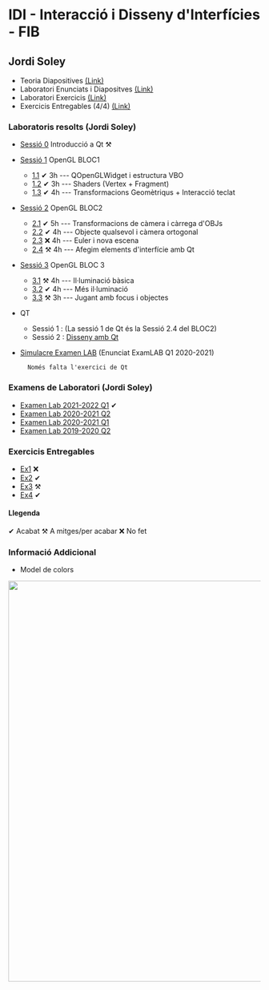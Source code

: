 # IDI - Interacció i Disseny d'Interfícies - FIB

## Jordi Soley

- Teoria Diapositives [(Link)](/teoria-diaps/)
- Laboratori Enunciats i Diapositves [(Link)](/lab-diaps-enunciats/)
- Laboratori Exercicis [(Link)](/lab/)
- Exercicis Entregables (4/4) [(Link)](/ex-entregables/)

### Laboratoris resolts (Jordi Soley) 
- [Sessió 0](/lab/s0/) Introducció a Qt ⚒ 

- [Sessió 1](/lab/s1) OpenGL BLOC1
    - [1.1](/lab/s1/part1/) ✔ 3h --- QOpenGLWidget i estructura VBO 
    - [1.2](/lab/s1/part2/) ✔ 3h --- Shaders (Vertex + Fragment) 
    - [1.3](/lab/s1/part2/) ✔ 4h --- Transformacions Geomètriqus + Interacció teclat 

- [Sessió 2](/lab/s2/) OpenGL BLOC2
    - [2.1](/lab/s2/part1/) ✔ 5h --- Transformacions de càmera i càrrega d'OBJs 
    - [2.2](/lab/s2/part2/) ✔ 4h --- Objecte qualsevol i càmera ortogonal 
    - [2.3](/lab/s2/part3/) ❌ 4h --- Euler i nova escena 
    - [2.4](/lab/s2/part4/) ⚒ 4h --- Afegim elements d'interfície amb Qt
    
- [Sessió 3](/lab/s3/) OpenGL BLOC 3
    - [3.1](/lab/s3/part1/) ⚒ 4h --- Il·luminació bàsica 
    - [3.2](/lab/s3/part2/) ✔ 4h --- Més il·luminació 
    - [3.3](/lab/s3/part3/) ⚒ 3h --- Jugant amb focus i objectes 
     
- QT
    - Sessió 1 : (La sessió 1 de Qt és la Sessió 2.4 del BLOC2)
    - Sessió 2 : [Disseny amb Qt](/lab/s2qt)
    
- [Simulacre Examen LAB](/lab/simulacre) (Enunciat ExamLAB Q1 2020-2021)

        Només falta l'exercici de Qt

### Examens de Laboratori (Jordi Soley)
 - [Examen Lab 2021-2022 Q1](/examens-lab/ProvaLab2122Q1) ✔
 - [Examen Lab 2020-2021 Q2](/examens-lab/ProvaLab2021Q2)
 - [Examen Lab 2020-2021 Q1](/examens-lab/ProvaLab2021Q1)
 - [Examen Lab 2019-2020 Q2](/examens-lab/ProvaLab1920Q2)

### Exercicis Entregables
- [Ex1](/ex-entregables/ex1) ❌
- [Ex2](/ex-entregables/ex2) ✔
- [Ex3](/ex-entregables/ex3) ⚒ 
- [Ex4](/ex-entregables/ex4) ✔

#### Llegenda
✔ Acabat
⚒ A mitges/per acabar
❌ No fet

### Informació Addicional
- Model de colors
<div align="center">
    <img src="https://user-images.githubusercontent.com/86537658/170729148-bc6c3d6a-7ede-4ebf-ade0-1952be14116f.png" width="800px" ></img>
</div>



